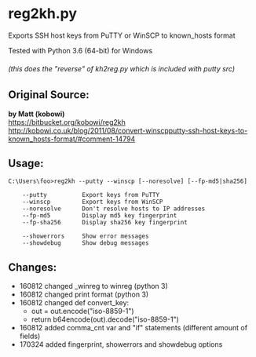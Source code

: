 # reg2kh.py
Exports SSH host keys from PuTTY or WinSCP to known_hosts format

Tested with Python 3.6 (64-bit) for Windows

###### (this does the "reverse" of kh2reg.py which is included with putty src)

## Original Source:
**by Matt (kobowi)**  
https://bitbucket.org/kobowi/reg2kh  
http://kobowi.co.uk/blog/2011/08/convert-winscpputty-ssh-host-keys-to-known_hosts-format/#comment-14794  

## Usage:

```
C:\Users\foo>reg2kh --putty --winscp [--noresolve] [--fp-md5|sha256]

    --putty          Export keys from PuTTY
    --winscp         Export keys from WinSCP
    --noresolve      Don't resolve hosts to IP addresses
    --fp-md5         Display md5 key fingerprint
    --fp-sha256      Display sha256 key fingerprint

    --showerrors     Show error messages
    --showdebug      Show debug messages
```

## Changes:
- 160812 changed _winreg to winreg (python 3)
- 160812 changed print format (python 3)
- 160812 changed def convert_key:
    - out = out.encode("iso-8859-1")
    - return b64encode(out).decode("iso-8859-1")
- 160812 added comma_cnt var and "if" statements (different amount of fields)
- 170324 added fingerprint, showerrors and showdebug options
